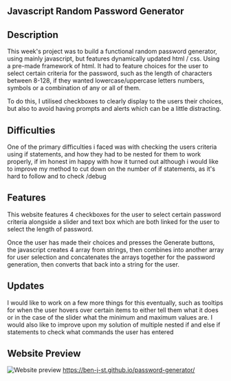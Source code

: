 ## Javascript Random Password Generator

## Description
This week's project was to build a functional random password generator, using mainly javascript, but features dynamically updated html / css. Using a pre-made framework of html. It had to feature choices for the user to select certain criteria for the password, such as the length of characters between 8-128, if they wanted lowercase/uppercase letters numbers, symbols or a combination of any or all of them. 

To do this, I utilised checkboxes to clearly display to the users their choices, but also to avoid having prompts and alerts which can be a little distracting.

## Difficulties

One of the primary difficulties i faced was with checking the users criteria using if statements, and how they had to be nested for them to work properly, if im honest im happy with how it turned out although i would like to improve my method to cut down on the number of if statements, as it's hard to follow and to check /debug 

## Features
This website features 4 checkboxes for the user to select certain password criteria alongside a slider and text box which are both linked for the user to select the length of password. 

Once the user has made their choices and presses the Generate buttons, the javascript creates 4 array from strings, then combines into another array for user selection and concatenates the arrays together for the password generation, then converts that back into a string for the user.

## Updates 
I would like to work on a few more things for this eventually, such as tooltips for when the user hovers over certain items to either tell them what it does or in the case of the slider what the minimum and maximum values are. I would also like to improve upon my solution of multiple nested if and else if statements to check what commands the user has entered  
 
## Website Preview
 ![Website preview](images/passwordGenerator.jpg”)
https://ben-j-st.github.io/password-generator/
